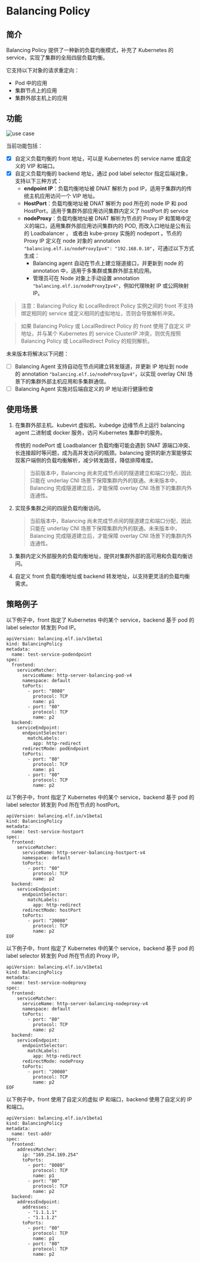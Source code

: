 # Balancing Policy

## 简介

Balancing Policy 提供了一种新的负载均衡模式，补充了 Kubernetes 的 service，实现了集群的全局四层负载均衡。

它支持以下对象的请求重定向：
* Pod 中的应用
* 集群节点上的应用
* 集群外部主机上的应用

## 功能

![use case](../images/balancing.png)

当前功能包括：
* [x] 自定义负载均衡的 front 地址，可以是 Kubernetes 的 service name 或自定义的 VIP 和端口。
* [x] 自定义负载均衡的 backend 地址，通过 pod label selector 指定后端对象，支持以下三种方式：
    * **endpoint IP**：负载均衡地址被 DNAT 解析为 pod IP，适用于集群内的传统主机应用访问一个 VIP 地址。
    * **HostPort**：负载均衡地址被 DNAT 解析为 pod 所在的 node IP 和 pod HostPort，适用于集群外部应用访问集群内定义了 hostPort 的 service
    * **nodeProxy**：负载均衡地址被 DNAT 解析为节点的 Proxy IP 和策略中定义的端口，适用集群外部应用访问集群内的 POD, 而改入口地址是公有云的 Loadbalancer ， 或者由 kube-proxy 实施的 nodeport 。节点的 Proxy IP 定义在 node 对象的 annotation `"balancing.elf.io/nodeProxyIpv4": "192.168.0.10"`，可通过以下方式生成：
        * Balancing agent 自动在节点上建立隧道接口，并更新到 node 的 annotation 中，适用于多集群或集群外部主机应用。
        * 管理员可在 Node 对象上手动设置 annotation `"balancing.elf.io/nodeProxyIpv4"`，例如代理映射 IP 或公网映射 IP。

> 注意：Balancing Policy 和 LocalRedirect Policy 实例之间的 front 不支持绑定相同的 service 或定义相同的虚拟地址，否则会导致解析冲突。

> 如果 Balancing Policy 或 LocalRedirect Policy 的 front 使用了自定义 IP 地址，并与某个 Kubernetes 的 service ClusterIP 冲突，则优先按照 Balancing Policy 或 LocalRedirect Policy 的规则解析。

未来版本将解决以下问题：
* [ ] Balancing Agent 支持自动在节点间建立转发隧道，并更新 IP 地址到 node 的 annotation `"balancing.elf.io/nodeProxyIpv4"`，以实现 overlay CNI 场景下的集群外部主机应用和多集群通信。
* [ ] Balancing Agent 实施对后端自定义的 IP 地址进行健康检查

## 使用场景

1. 在集群外部主机、kubevirt 虚拟机、kubedge 边缘节点上运行 balancing agent 二进制或 docker 服务，访问 Kubernetes 集群中的服务。

   传统的 nodePort 或 Loadbalancer 负载均衡可能会遇到 SNAT 源端口冲突、长连接超时等问题，成为高并发访问的瓶颈。balancing 提供的新方案能够实现客户端侧的负载均衡解析，减少转发路径，降低排障难度。

    > 当前版本中，Balancing 尚未完成节点间的隧道建立和端口分配，因此只能在 underlay CNI 场景下保障集群内外的联通。未来版本中，Balancing 完成隧道建立后，才能保障 overlay CNI 场景下的集群内外连通性。

2. 实现多集群之间的四层负载均衡访问。

   > 当前版本中，Balancing 尚未完成节点间的隧道建立和端口分配，因此只能在 underlay CNI 场景下保障集群内外的联通。未来版本中，Balancing 完成隧道建立后，才能保障 overlay CNI 场景下的集群内外连通性。

3. 集群内定义外部服务的负载均衡地址，提供对集群外部的高可用和负载均衡访问。

4. 自定义 front 负载均衡地址或 backend 转发地址，以支持更灵活的负载均衡需求。

## 策略例子

以下例子中，front 指定了 Kubernetes 中的某个 service，backend 基于 pod 的 label selector 转发到 Pod IP。

```shell
apiVersion: balancing.elf.io/v1beta1
kind: BalancingPolicy
metadata:
  name: test-service-podendpoint
spec:
  frontend:
    serviceMatcher:
      serviceName: http-server-balancing-pod-v4
      namespace: default
      toPorts:
        - port: "8080"
          protocol: TCP
          name: p1
        - port: "80"
          protocol: TCP
          name: p2
  backend:
    serviceEndpoint:
      endpointSelector:
        matchLabels:
          app: http-redirect
      redirectMode: podEndpoint
      toPorts:
        - port: "80"
          protocol: TCP
          name: p1
        - port: "80"
          protocol: TCP
          name: p2
```

以下例子中，front 指定了 Kubernetes 中的某个 service，backend 基于 pod 的 label selector 转发到 Pod 所在节点的 hostPort。

```shell
apiVersion: balancing.elf.io/v1beta1
kind: BalancingPolicy
metadata:
  name: test-service-hostport
spec:
  frontend:
    serviceMatcher:
      serviceName: http-server-balancing-hostport-v4
      namespace: default
      toPorts:
        - port: "80"
          protocol: TCP
          name: p2
  backend:
    serviceEndpoint:
      endpointSelector:
        matchLabels:
          app: http-redirect
      redirectMode: hostPort
      toPorts:
        - port: "20080"
          protocol: TCP
          name: p2
EOF
```

以下例子中，front 指定了 Kubernetes 中的某个 service，backend 基于 pod 的 label selector 转发到 Pod 所在节点的 Proxy IP。

```shell
apiVersion: balancing.elf.io/v1beta1
kind: BalancingPolicy
metadata:
  name: test-service-nodeproxy
spec:
  frontend:
    serviceMatcher:
      serviceName: http-server-balancing-nodeproxy-v4
      namespace: default
      toPorts:
        - port: "80"
          protocol: TCP
          name: p2
  backend:
    serviceEndpoint:
      endpointSelector:
        matchLabels:
          app: http-redirect
      redirectMode: nodeProxy
      toPorts:
        - port: "20080"
          protocol: TCP
          name: p2
EOF
```

以下例子中，front 使用了自定义的虚拟 IP 和端口，backend 使用了自定义的 IP 和端口。

```shell
apiVersion: balancing.elf.io/v1beta1
kind: BalancingPolicy
metadata:
  name: test-addr
spec:
  frontend:
    addressMatcher:
      ip: "169.254.169.254"
      toPorts:
        - port: "8080"
          protocol: TCP
          name: p1
        - port: "80"
          protocol: TCP
          name: p2
  backend:
    addressEndpoint:
      addresses:
        - "1.1.1.1"
        - "1.1.1.2"
      toPorts:
        - port: "80"
          protocol: TCP
          name: p1
        - port: "80"
          protocol: TCP
          name: p2
```
